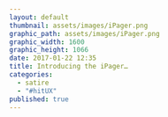 ```yaml
---
layout: default
thumbnail: assets/images/iPager.png
graphic_path: assets/images/iPager.png
graphic_width: 1600
graphic_height: 1066
date: 2017-01-22 12:35
title: Introducing the iPager…
categories:
  - satire
  - "#hitUX"
published: true
---
```

